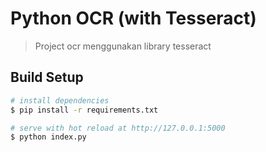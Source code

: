 # Python OCR (with Tesseract)

> Project ocr menggunakan library tesseract

## Build Setup

``` bash
# install dependencies
$ pip install -r requirements.txt

# serve with hot reload at http://127.0.0.1:5000
$ python index.py
